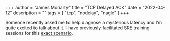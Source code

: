 +++
author = "James Moriarty"
title = "TCP Delayed ACK"
date = "2022-04-12"
description = ""
tags = [
  "tcp",
  "nodelay",
  "nagle"
]
+++

Someone recently asked me to help diagnose a mysterious latency and I’m quite excited to talk about it. I have previously facilitated SRE training sessions for this [exact scenario](https://github.com/jvns/twine-stories/blob/main/50ms-request.twee#L2).

